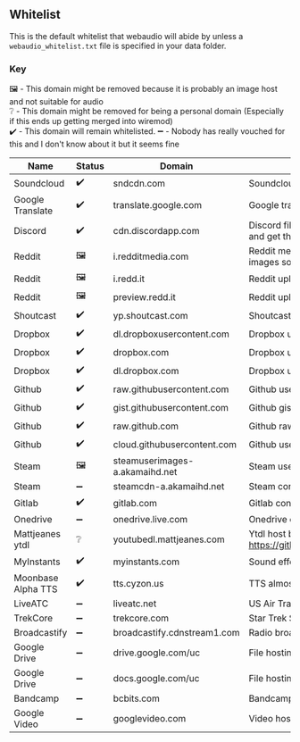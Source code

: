 ## Whitelist
This is the default whitelist that webaudio will abide by unless a ``webaudio_whitelist.txt`` file is specified in your data folder.

### Key
🖼️ - This domain might be removed because it is probably an image host and not suitable for audio  
❔ - This domain might be removed for being a personal domain (Especially if this ends up getting merged into wiremod)  
✔️ - This domain will remain whitelisted.
➖ - Nobody has really vouched for this and I don't know about it but it seems fine

| Name | Status | Domain | Description | Example URL |
| --- | --- | --- | --- | --- |
| Soundcloud | ✔️ | sndcdn.com | Soundcloud api | 🚧 |
| Google Translate | ✔️ | translate.google.com | Google translate api, can be used for tts | 🚧 |
| Discord | ✔️ | cdn.discordapp.com | Discord file uploads, you can post an mp3 and get the link to use it. | https://cdn.discordapp.com/attachments/732861600708690010/866579835706015765/Sound_Chimera.mp3 | 🚧 |
| Reddit | 🖼️ | i.redditmedia.com  | Reddit media uploads. Think this is for images so might be removed. | 🚧 |
| Reddit | 🖼️ | i.redd.it  | Reddit uploads | 🚧 |
| Reddit | 🖼️ | preview.redd.it | Reddit uploads. | 🚧 |
| Shoutcast | ✔️ | yp.shoutcast.com | Shoutcast | 🚧 |
| Dropbox | ✔️ | dl.dropboxusercontent.com | Dropbox uploads | 🚧 |
| Dropbox | ✔️ | dropbox.com | Dropbox uploads | 🚧 |
| Dropbox | ✔️ | dl.dropbox.com | Dropbox uploads | 🚧 |
| Github | ✔️ | raw.githubusercontent.com | Github user raw files | 🚧 |
| Github | ✔️ | gist.githubusercontent.com | Github gist hosting | 🚧 |
| Github | ✔️ | raw.github.com | Github raw files | 🚧 |
| Github | ✔️ | cloud.githubusercontent.com | Github user content? | 🚧 |
| Steam | 🖼️ | steamuserimages-a.akamaihd.net | Steam user images | 🚧 |
| Steam | ➖ | steamcdn-a.akamaihd.net | Steam content? | 🚧 |
| Gitlab | ✔️ | gitlab.com | Gitlab content | 🚧 |
| Onedrive | ➖ | onedrive.live.com | Onedrive content | 🚧 |
| Mattjeanes ytdl | ❔ | youtubedl.mattjeanes.com | Ytdl host by mattjeanes https://github.com/MattJeanes/YouTubeDL | 🚧 |
| MyInstants | ✔️ | myinstants.com | Sound effects | https://myinstants.com/media/sounds/taco-bell-bong-sfx.mp3 |
| Moonbase Alpha TTS | ✔️ | tts.cyzon.us | TTS almost identical to moonbase alpha's | https://tts.cyzon.us/tts?text=bruh |
| LiveATC | ➖ | liveatc.net | US Air Traffic Control radio host | https://www.liveatc.net/hlisten.php?mount=lszh1_app_east&icao=lszh |
| TrekCore | ➖ | trekcore.com | Star Trek Sounds | https://trekcore.com/audio/aliensounds/alien_door01.mp3 |
| Broadcastify | ➖ | broadcastify.cdnstream1.com | Radio broadcasts | https://broadcastify.cdnstream1.com/18962 |
| Google Drive | ➖ | drive.google.com/uc | File hosting from google | 🚧 |
| Google Drive | ➖ | docs.google.com/uc | File hosting from google | 🚧 |
| Bandcamp | ➖ | bcbits.com | Bandcamp hosting | 🚧 |
| Google Video | ➖ | googlevideo.com | Video hosting used by YouTube | 🚧 |
